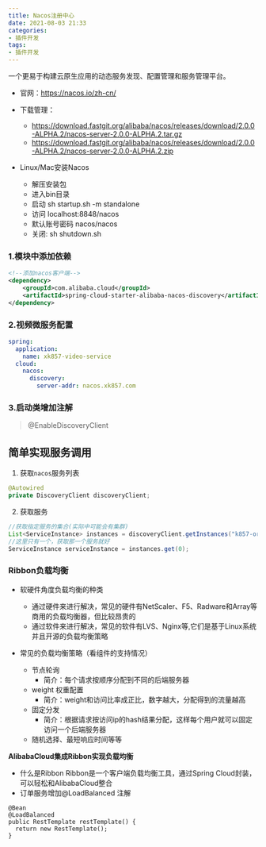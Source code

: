 ```yaml
---
title: Nacos注册中心
date: 2021-08-03 21:33
categories:
- 插件开发
tags:
- 插件开发
---
```


一个更易于构建云原生应用的动态服务发现、配置管理和服务管理平台。
<!-- more -->
- 官网：https://nacos.io/zh-cn/

- 下载管理：
    - https://download.fastgit.org/alibaba/nacos/releases/download/2.0.0-ALPHA.2/nacos-server-2.0.0-ALPHA.2.tar.gz
    - https://download.fastgit.org/alibaba/nacos/releases/download/2.0.0-ALPHA.2/nacos-server-2.0.0-ALPHA.2.zip

- Linux/Mac安装Nacos
    - 解压安装包
    - 进入bin目录
    - 启动 sh startup.sh -m standalone
    - 访问 localhost:8848/nacos
    - 默认账号密码 nacos/nacos
    - 关闭: sh shutdown.sh

    
### 1.模块中添加依赖

```xml
<!--添加nacos客户端-->
<dependency>
    <groupId>com.alibaba.cloud</groupId>
    <artifactId>spring-cloud-starter-alibaba-nacos-discovery</artifactId>
</dependency>
```

### 2.视频微服务配置

```yml
spring:
  application:
    name: xk857-video-service
  cloud:
    nacos:
      discovery:
        server-addr: nacos.xk857.com
```


### 3.启动类增加注解

> @EnableDiscoveryClient





## 简单实现服务调用


1. 获取`nacos`服务列表

```java
@Autowired
private DiscoveryClient discoveryClient;
```

2. 获取服务

```java
//获取指定服务的集合(实际中可能会有集群)
List<ServiceInstance> instances = discoveryClient.getInstances("k857-order-service");
//这里只有一个，获取那一个服务就好
ServiceInstance serviceInstance = instances.get(0);
```



### Ribbon负载均衡

- 软硬件角度负载均衡的种类
    - 通过硬件来进行解决，常见的硬件有NetScaler、F5、Radware和Array等商用的负载均衡器，但比较昂贵的
    - 通过软件来进行解决，常见的软件有LVS、Nginx等,它们是基于Linux系统并且开源的负载均衡策略


- 常见的负载均衡策略（看组件的支持情况）
    - 节点轮询
        - 简介：每个请求按顺序分配到不同的后端服务器
    - weight 权重配置
        - 简介：weight和访问比率成正比，数字越大，分配得到的流量越高
    - 固定分发
        - 简介：根据请求按访问ip的hash结果分配，这样每个用户就可以固定访问一个后端服务器
    - 随机选择、最短响应时间等等



**AlibabaCloud集成Ribbon实现负载均衡**

- 什么是Ribbon Ribbon是一个客户端负载均衡工具，通过Spring Cloud封装，可以轻松和AlibabaCloud整合
- 订单服务增加@LoadBalanced 注解

```
@Bean
@LoadBalanced
public RestTemplate restTemplate() {
  return new RestTemplate();
}
```



